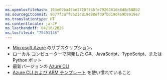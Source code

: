 ```yaml
---
ms.openlocfilehash: 194e09ba45be1720f785fe7926361de8d8d588b2
ms.sourcegitcommit: 9d77f3aff9521d819e88efd0fbd19d469b9919e7
ms.translationtype: HT
ms.contentlocale: ja-JP
ms.lasthandoff: 04/16/2020
ms.locfileid: "75491146"
---
```

- [Microsoft Azure](https://azure.microsoft.com/free/) のサブスクリプション。
- ローカル コンピューターで開発した C#、JavaScript、TypeScript、または Python ボット
- 最新バージョンの [Azure CLI](https://docs.microsoft.com/cli/azure/?view=azure-cli-latest)
- [Azure CLI および ARM テンプレート](https://docs.microsoft.com/azure/azure-resource-manager/resource-group-overview) を使い慣れていること

<!-- - If you don't have an Azure subscription, create a [free account](https://azure.microsoft.com/free/) before you begin.
- Install the latest version of the [Azure cli tool](https://docs.microsoft.com/cli/azure/install-azure-cli?view=azure-cli-latest).
- Install latest version of the [MSBot](https://github.com/Microsoft/botbuilder-tools/tree/master/packages/MSBot) tool.
- Install latest released version of the [Bot Framework Emulator](https://aka.ms/Emulator-wiki-getting-started).
- Install and configure [ngrok](https://github.com/Microsoft/BotFramework-Emulator/wiki/Tunneling-%28ngrok%29). 
- Knowledge of [Managing bot resources](~/v4sdk/bot-file-basics.md).

With msbot 4.3.2 and later, you need Azure CLI version 2.0.54 or later. If you installed the botservice extension, remove it with this command.

```cmd
az extension remove --name botservice
``` -->
